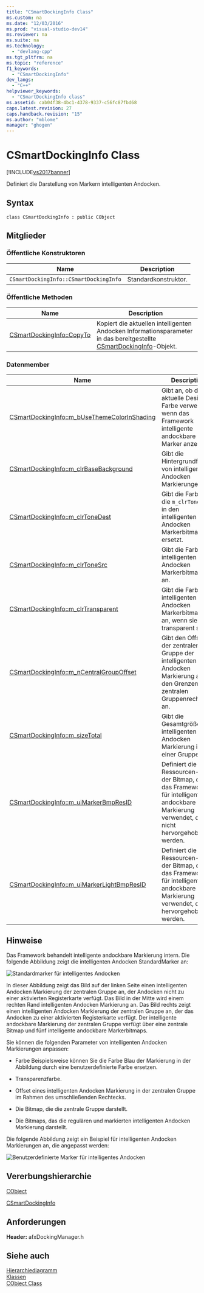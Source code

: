 ```yaml
---
title: "CSmartDockingInfo Class"
ms.custom: na
ms.date: "12/03/2016"
ms.prod: "visual-studio-dev14"
ms.reviewer: na
ms.suite: na
ms.technology: 
  - "devlang-cpp"
ms.tgt_pltfrm: na
ms.topic: "reference"
f1_keywords: 
  - "CSmartDockingInfo"
dev_langs: 
  - "C++"
helpviewer_keywords: 
  - "CSmartDockingInfo class"
ms.assetid: cab04f38-4bc1-4378-9337-c56fc87fbd68
caps.latest.revision: 27
caps.handback.revision: "15"
ms.author: "mblome"
manager: "ghogen"
---
```

# CSmartDockingInfo Class
[!INCLUDE[vs2017banner](../../assembler/inline/includes/vs2017banner.md)]

Definiert die Darstellung von Markern intelligenten Andocken.  
  
## Syntax  
  
```  
class CSmartDockingInfo : public CObject  
```  
  
## Mitglieder  
  
### Öffentliche Konstruktoren  
  
|Name|Description|  
|----------|-----------------|  
|`CSmartDockingInfo::CSmartDockingInfo`|Standardkonstruktor.|  
  
### Öffentliche Methoden  
  
|Name|Description|  
|----------|-----------------|  
|[CSmartDockingInfo::CopyTo](../Topic/CSmartDockingInfo::CopyTo.md)|Kopiert die aktuellen intelligenten Andocken Informationsparameter in das bereitgestellte [CSmartDockingInfo](../../mfc/reference/csmartdockinginfo-class.md)\-Objekt.|  
  
### Datenmember  
  
|Name|Description|  
|----------|-----------------|  
|[CSmartDockingInfo::m\_bUseThemeColorInShading](../Topic/CSmartDockingInfo::m_bUseThemeColorInShading.md)|Gibt an, ob das aktuelle Design Farbe verwendet, wenn das Framework intelligente andockbare Marker anzeigt.|  
|[CSmartDockingInfo::m\_clrBaseBackground](../Topic/CSmartDockingInfo::m_clrBaseBackground.md)|Gibt die Hintergrundfarbe von intelligenten Andocken Markierungen an.|  
|[CSmartDockingInfo::m\_clrToneDest](../Topic/CSmartDockingInfo::m_clrToneDest.md)|Gibt die Farbe an, die `m_clrToneSrc` in den intelligenten Andocken Markerbitmaps ersetzt.|  
|[CSmartDockingInfo::m\_clrToneSrc](../Topic/CSmartDockingInfo::m_clrToneSrc.md)|Gibt die Farbe von intelligenten Andocken Markerbitmaps an.|  
|[CSmartDockingInfo::m\_clrTransparent](../Topic/CSmartDockingInfo::m_clrTransparent.md)|Gibt die Farbe von intelligenten Andocken Markerbitmaps an, wenn sie transparent sind.|  
|[CSmartDockingInfo::m\_nCentralGroupOffset](../Topic/CSmartDockingInfo::m_nCentralGroupOffset.md)|Gibt den Offset der zentralen Gruppe der intelligenten Andocken Markierung aus den Grenzen des zentralen Gruppenrechtecks an.|  
|[CSmartDockingInfo::m\_sizeTotal](../Topic/CSmartDockingInfo::m_sizeTotal.md)|Gibt die Gesamtgröße aller intelligenten Andocken Markierung in einer Gruppe an.|  
|[CSmartDockingInfo::m\_uiMarkerBmpResID](../Topic/CSmartDockingInfo::m_uiMarkerBmpResID.md)|Definiert die Ressourcen\-IDs der Bitmap, die das Framework für intelligente andockbare Markierung verwendet, die nicht hervorgehoben werden.|  
|[CSmartDockingInfo::m\_uiMarkerLightBmpResID](../Topic/CSmartDockingInfo::m_uiMarkerLightBmpResID.md)|Definiert die Ressourcen\-IDs der Bitmap, die das Framework für intelligente andockbare Markierung verwendet, die hervorgehoben werden.|  
  
## Hinweise  
 Das Framework behandelt intelligente andockbare Markierung intern.  Die folgende Abbildung zeigt die intelligenten Andocken StandardMarker an:  
  
 ![Standardmarker für intelligentes Andocken](../../mfc/reference/media/nextsdmarkers.png "nextSDmarkers")  
  
 In dieser Abbildung zeigt das Bild auf der linken Seite einen intelligenten Andocken Markierung der zentralen Gruppe an, der Andocken nicht zu einer aktivierten Registerkarte verfügt.  Das Bild in der Mitte wird einem rechten Rand intelligenten Andocken Markierung an.  Das Bild rechts zeigt einen intelligenten Andocken Markierung der zentralen Gruppe an, der das Andocken zu einer aktivierten Registerkarte verfügt.  Der intelligente andockbare Markierung der zentralen Gruppe verfügt über eine zentrale Bitmap und fünf intelligente andockbare Markerbitmaps.  
  
 Sie können die folgenden Parameter von intelligenten Andocken Markierungen anpassen:  
  
-   Farbe  Beispielsweise können Sie die Farbe Blau der Markierung in der Abbildung durch eine benutzerdefinierte Farbe ersetzen.  
  
-   Transparenzfarbe.  
  
-   Offset eines intelligenten Andocken Markierung in der zentralen Gruppe im Rahmen des umschließenden Rechtecks.  
  
-   Die Bitmap, die die zentrale Gruppe darstellt.  
  
-   Die Bitmaps, das die regulären und markierten intelligenten Andocken Markierung darstellt.  
  
 Die folgende Abbildung zeigt ein Beispiel für intelligenten Andocken Markierungen an, die angepasst werden:  
  
 ![Benutzerdefinierte Marker für intelligentes Andocken](../../mfc/reference/media/nextsdmarkerscustom.png "nextSDmarkersCustom")  
  
## Vererbungshierarchie  
 [CObject](../../mfc/reference/cobject-class.md)  
  
 [CSmartDockingInfo](../../mfc/reference/csmartdockinginfo-class.md)  
  
## Anforderungen  
 **Header:** afxDockingManager.h  
  
## Siehe auch  
 [Hierarchiediagramm](../../mfc/hierarchy-chart.md)   
 [Klassen](../../mfc/reference/mfc-classes.md)   
 [CObject Class](../../mfc/reference/cobject-class.md)